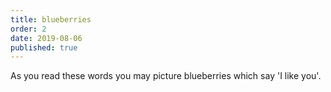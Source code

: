 ```yaml
---
title: blueberries
order: 2
date: 2019-08-06
published: true
---
```


As you read these words
you may picture blueberries
which say 'I like you'.
